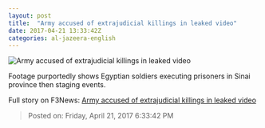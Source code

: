 ```yaml
---
layout: post
title:  "Army accused of extrajudicial killings in leaked video"
date: 2017-04-21 13:33:42Z
categories: al-jazeera-english
---
```


![Army accused of extrajudicial killings in leaked video](http://www.aljazeera.com/mritems/Images/2017/4/21/ac454f7239094665b6469a398a4708d6_18.jpg)

Footage purportedly shows Egyptian soldiers executing prisoners in Sinai province then staging events.


Full story on F3News: [Army accused of extrajudicial killings in leaked video](http://www.f3nws.com/n/jtfx2E)

> Posted on: Friday, April 21, 2017 6:33:42 PM
